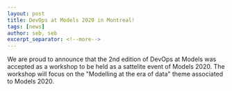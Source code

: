 ```yaml
---
layout: post
title: DevOps at Models 2020 in Montreal!
tags: [news]
author: seb, seb
excerpt_separator: <!--more-->
---
```


We are proud to announce that the 2nd edition of DevOps at Models was accepted as a workshop to be held as a sattelite event of Models 2020. The workshop will focus on the "Modelling at the era of data" theme associated to Models 2020.

<!--more-->
